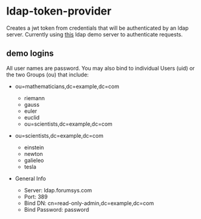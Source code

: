 # ldap-token-provider
Creates a jwt token from credentials that will be authenticated by an ldap server. Currently using [this](https://www.forumsys.com/tutorials/integration-how-to/ldap/online-ldap-test-server/) ldap demo server to authenticate requests.

## demo logins
All user names are password. You may also bind to individual Users (uid) or the two Groups (ou) that include:
* ou=mathematicians,dc=example,dc=com
   * riemann
   * gauss
   * euler
   * euclid
   * ou=scientists,dc=example,dc=com

* ou=scientists,dc=example,dc=com
   * einstein
   * newton
   * galieleo
   * tesla

* General Info
   * Server: ldap.forumsys.com  
   * Port: 389
   * Bind DN: cn=read-only-admin,dc=example,dc=com
   * Bind Password: password
